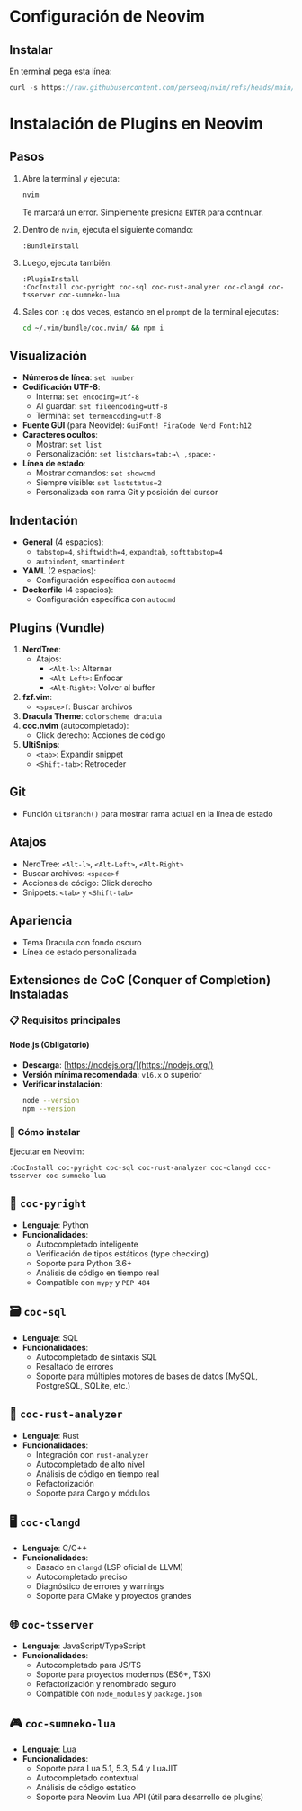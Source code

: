 # Configuración de Neovim

## Instalar


En terminal pega esta línea:
```js
curl -s https://raw.githubusercontent.com/perseoq/nvim/refs/heads/main/nvim.sh | bash
```

# Instalación de Plugins en Neovim

## Pasos

1. Abre la terminal y ejecuta:
    ```bash
    nvim
    ```
    Te marcará un error. Simplemente presiona `ENTER` para continuar.

2. Dentro de `nvim`, ejecuta el siguiente comando:
    ```vim
    :BundleInstall
    ```

3. Luego, ejecuta también:
    ```vim
    :PluginInstall
    :CocInstall coc-pyright coc-sql coc-rust-analyzer coc-clangd coc-tsserver coc-sumneko-lua
    ```

4. Sales con `:q` dos veces, estando en el `prompt` de la terminal ejecutas:
    ```sh
    cd ~/.vim/bundle/coc.nvim/ && npm i
    ```
## Visualización
- **Números de línea**: `set number`
- **Codificación UTF-8**:
  - Interna: `set encoding=utf-8`
  - Al guardar: `set fileencoding=utf-8`
  - Terminal: `set termencoding=utf-8`
- **Fuente GUI** (para Neovide): `GuiFont! FiraCode Nerd Font:h12`
- **Caracteres ocultos**:
  - Mostrar: `set list`
  - Personalización: `set listchars=tab:→\ ,space:·`
- **Línea de estado**:
  - Mostrar comandos: `set showcmd`
  - Siempre visible: `set laststatus=2`
  - Personalizada con rama Git y posición del cursor

## Indentación
- **General** (4 espacios):
  - `tabstop=4`, `shiftwidth=4`, `expandtab`, `softtabstop=4`
  - `autoindent`, `smartindent`
- **YAML** (2 espacios):
  - Configuración específica con `autocmd`
- **Dockerfile** (4 espacios):
  - Configuración específica con `autocmd`

## Plugins (Vundle)
1. **NerdTree**:
   - Atajos:
     - `<Alt-l>`: Alternar
     - `<Alt-Left>`: Enfocar
     - `<Alt-Right>`: Volver al buffer
2. **fzf.vim**:
   - `<space>f`: Buscar archivos
3. **Dracula Theme**: `colorscheme dracula`
4. **coc.nvim** (autocompletado):
   - Click derecho: Acciones de código
5. **UltiSnips**:
   - `<tab>`: Expandir snippet
   - `<Shift-tab>`: Retroceder

## Git
- Función `GitBranch()` para mostrar rama actual en la línea de estado

## Atajos
- NerdTree: `<Alt-l>`, `<Alt-Left>`, `<Alt-Right>`
- Buscar archivos: `<space>f`
- Acciones de código: Click derecho
- Snippets: `<tab>` y `<Shift-tab>`

## Apariencia
- Tema Dracula con fondo oscuro
- Línea de estado personalizada

## Extensiones de CoC (Conquer of Completion) Instaladas


### 📋 Requisitos principales

#### **Node.js** (Obligatorio)
- **Descarga**: [https://nodejs.org/](https://nodejs.org/)  
- **Versión mínima recomendada**: `v16.x` o superior  
- **Verificar instalación**:
  ```bash
  node --version
  npm --version

### 🔧 **Cómo instalar**  
Ejecutar en Neovim:  
```vim
:CocInstall coc-pyright coc-sql coc-rust-analyzer coc-clangd coc-tsserver coc-sumneko-lua
```

## 🐍 `coc-pyright`  
- **Lenguaje**: Python  
- **Funcionalidades**:  
  - Autocompletado inteligente  
  - Verificación de tipos estáticos (type checking)  
  - Soporte para Python 3.6+  
  - Análisis de código en tiempo real  
  - Compatible con `mypy` y `PEP 484`  

## 🗃 `coc-sql`  
- **Lenguaje**: SQL  
- **Funcionalidades**:  
  - Autocompletado de sintaxis SQL  
  - Resaltado de errores  
  - Soporte para múltiples motores de bases de datos (MySQL, PostgreSQL, SQLite, etc.)  

## 🦀 `coc-rust-analyzer`  
- **Lenguaje**: Rust  
- **Funcionalidades**:  
  - Integración con `rust-analyzer`  
  - Autocompletado de alto nivel  
  - Análisis de código en tiempo real  
  - Refactorización  
  - Soporte para Cargo y módulos  

## 🖥 `coc-clangd`  
- **Lenguaje**: C/C++  
- **Funcionalidades**:  
  - Basado en `clangd` (LSP oficial de LLVM)  
  - Autocompletado preciso  
  - Diagnóstico de errores y warnings  
  - Soporte para CMake y proyectos grandes  

## 🌐 `coc-tsserver`  
- **Lenguaje**: JavaScript/TypeScript  
- **Funcionalidades**:  
  - Autocompletado para JS/TS  
  - Soporte para proyectos modernos (ES6+, TSX)  
  - Refactorización y renombrado seguro  
  - Compatible con `node_modules` y `package.json`  

## 🎮 `coc-sumneko-lua`  
- **Lenguaje**: Lua  
- **Funcionalidades**:  
  - Soporte para Lua 5.1, 5.3, 5.4 y LuaJIT  
  - Autocompletado contextual  
  - Análisis de código estático  
  - Soporte para Neovim Lua API (útil para desarrollo de plugins)  





